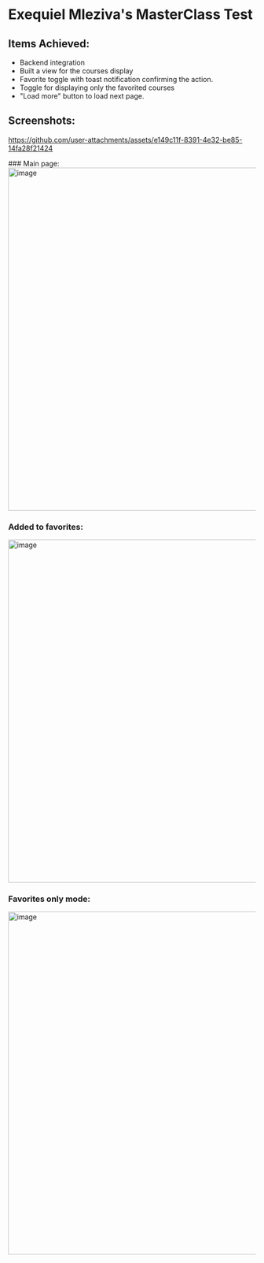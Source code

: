 # Exequiel Mleziva's MasterClass Test

## Items Achieved:

- Backend integration
- Built a view for the courses display
- Favorite toggle with toast notification confirming the action.
- Toggle for displaying only the favorited courses
- "Load more" button to load next page.

## Screenshots:

https://github.com/user-attachments/assets/e149c11f-8391-4e32-be85-14fa28f21424

### Main page: 
<img width="696" alt="image" src="https://github.com/user-attachments/assets/4a716737-9d25-40e0-b301-a8e2ac6110fe" />

### Added to favorites:
<img width="696" alt="image" src="https://github.com/user-attachments/assets/c6464525-b31d-4a8a-b758-69c6ea61414b" />

### Favorites only mode:
<img width="696" alt="image" src="https://github.com/user-attachments/assets/fbd3cb13-2bf0-45ce-8ef5-3eced5fed3d9" />
